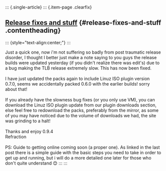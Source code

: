::: {.single-article}
::: {.item-page .clearfix}
## [Release fixes and stuff](/135-release-fixes-and-stuff.html) {#release-fixes-and-stuff .contentheading}

::: {style="text-align:center;"}
:::

Just a quick one, now i\'m not suffering so badly from post traumatic
release disorder, I thought I better just make a note saying to you guys
the release builds were updated yesterday (if you didn\'t realize there
was edit\'s) due to a bug making the TLB release extremely slow. This
has now been fixed.\
\
I have just updated the packs again to include Linuz ISO plugin version
0.7.0, seems we accidentally packed 0.6.0 with the earlier builds! sorry
about that!\
\
If you already have the slowness bug fixes (or you only use VM), you can
download the Linuz ISO plugin update from our plugin downloads section,
else feel free to redownload the packs, preferably from the mirror, as
some of you may have noticed due to the volume of downloads we had, the
site was grinding to a halt!\
\
Thanks and enjoy 0.9.4\
Refraction\
\
PS: Guide to getting online coming soon (a proper one). As linked in the
last post there is a simple guide with the basic steps you need to take
in order to get up and running, but i will do a more detailed one later
for those who don\'t quite understand
😊
:::
:::
